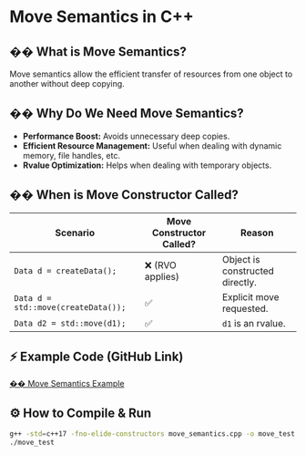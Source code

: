 # Move Semantics in C++

## �� What is Move Semantics?
Move semantics allow the efficient transfer of resources from one object to another without deep copying.

## �� Why Do We Need Move Semantics?
- **Performance Boost:** Avoids unnecessary deep copies.
- **Efficient Resource Management:** Useful when dealing with dynamic memory, file handles, etc.
- **Rvalue Optimization:** Helps when dealing with temporary objects.

## �� When is Move Constructor Called?
| Scenario | Move Constructor Called? | Reason |
|----------|----------------|---------|
| `Data d = createData();` | ❌ (RVO applies) | Object is constructed directly. |
| `Data d = std::move(createData());` | ✅ | Explicit move requested. |
| `Data d2 = std::move(d1);` | ✅ | `d1` is an rvalue. |

## ⚡ Example Code (GitHub Link)
[�� Move Semantics Example](https://github.com/digambarpatil1/dev-experiments/blob/main/CPP/move_semantics.cpp)


## ⚙️ How to Compile & Run
```sh
g++ -std=c++17 -fno-elide-constructors move_semantics.cpp -o move_test
./move_test

